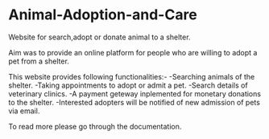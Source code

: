 # Animal-Adoption-and-Care
Website for search,adopt or donate animal to a shelter.

Aim was to provide an online platform for people who are willing to adopt a pet from a shelter.

This website provides following functionalities:-
  -Searching animals of the shelter.
  -Taking appointments to adopt or admit a pet.
  -Search details of veterinary clinics.
  -A payment geteway inplemented for monetary donations to the shelter.
  -Interested adopters will be notified of new admission of pets via email.
  
 To read more please go through the documentation.
